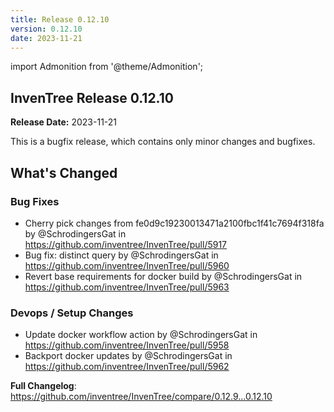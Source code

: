 ```yaml
---
title: Release 0.12.10
version: 0.12.10
date: 2023-11-21
---
```


import Admonition from '@theme/Admonition';

## InvenTree Release 0.12.10

**Release Date:** 2023-11-21

<Admonition type='info' title='Bugfix'>
This is a bugfix release, which contains only minor changes and bugfixes.
</Admonition>
<!-- Release notes generated using configuration in .github/release.yml at 0.12.x -->

## What's Changed
### Bug Fixes
* Cherry pick changes from fe0d9c19230013471a2100fbc1f41c7694f318fa by @SchrodingersGat in https://github.com/inventree/InvenTree/pull/5917
* Bug fix: distinct query by @SchrodingersGat in https://github.com/inventree/InvenTree/pull/5960
* Revert base requirements for docker build by @SchrodingersGat in https://github.com/inventree/InvenTree/pull/5963
### Devops / Setup Changes
* Update docker workflow action by @SchrodingersGat in https://github.com/inventree/InvenTree/pull/5958
* Backport docker updates by @SchrodingersGat in https://github.com/inventree/InvenTree/pull/5962


**Full Changelog**: https://github.com/inventree/InvenTree/compare/0.12.9...0.12.10
